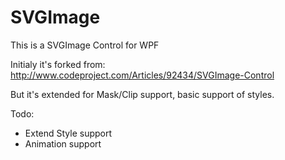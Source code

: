 SVGImage
========

This is a SVGImage Control for WPF

Initialy it's forked from: http://www.codeproject.com/Articles/92434/SVGImage-Control

But it's extended for Mask/Clip support, basic support of styles.

Todo:
 - Extend Style support
 - Animation support
